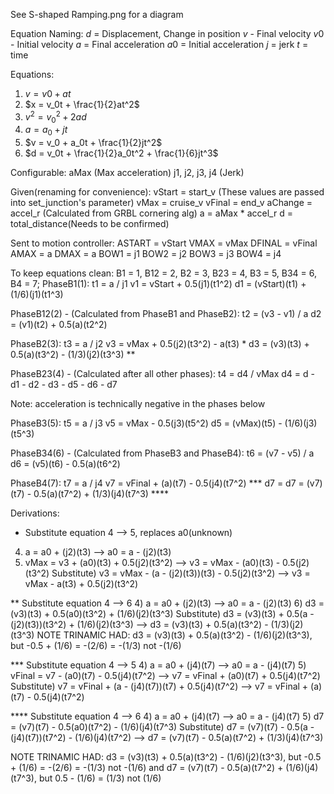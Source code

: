 See S-shaped Ramping.png for a diagram

Equation Naming:
$d$ = Displacement, Change in position
$v$ - Final velocity
$v0$ - Initial velocity
$a$ = Final acceleration
$a0$ = Initial acceleration
$j$ = jerk
$t$ = time

Equations:
1) $v = v0 + at$
2) $x = v_0t + \frac{1}{2}at^2$
3) $v^2 = v_0^2 + 2ad$
4) $a = a_0 + jt$
5) $v = v_0 + a_0t + \frac{1}{2}jt^2$
6) $d = v_0t + \frac{1}{2}a_0t^2 + \frac{1}{6}jt^3$

Configurable:
aMax (Max acceleration)
j1, j2, j3, j4 (Jerk)

Given(renaming for convenience):
vStart = start_v (These values are passed into set_junction's parameter)
vMax = cruise_v
vFinal = end_v
aChange = accel_r (Calculated from GRBL cornering alg) 
a = aMax * accel_r
d = total_distance(Needs to be confirmed)

Sent to motion controller:
ASTART = vStart
VMAX = vMax
DFINAL = vFinal
AMAX = a
DMAX = a
BOW1 = j1
BOW2 = j2
BOW3 = j3
BOW4 = j4


To keep equations clean: B1 = 1, B12 = 2, B2 = 3, B23 = 4, B3 = 5, B34 = 6, B4 = 7;
PhaseB1(1):
t1 = a / j1
v1 = vStart + 0.5(j1)(t1^2)
d1 = (vStart)(t1) + (1/6)(j1)(t1^3)

PhaseB12(2) - (Calculated from PhaseB1 and PhaseB2):
t2 = (v3 - v1) / a
d2 = (v1)(t2) + 0.5(a)(t2^2)

PhaseB2(3):
t3 = a / j2
v3 = vMax + 0.5(j2)(t3^2) - a(t3) *
d3 = (v3)(t3) + 0.5(a)(t3^2) - (1/3)(j2)(t3^3) **

PhaseB23(4) - (Calculated after all other phases):
t4 = d4 / vMax
d4 = d - d1 - d2 - d3 - d5 - d6 - d7

Note: acceleration is technically negative in the phases below

PhaseB3(5):
t5 = a / j3
v5 = vMax - 0.5(j3)(t5^2)
d5 = (vMax)(t5) - (1/6)(j3)(t5^3)

PhaseB34(6) - (Calculated from PhaseB3 and PhaseB4):
t6 = (v7 - v5) / a
d6 = (v5)(t6) - 0.5(a)(t6^2)

PhaseB4(7):
t7 = a / j4
v7 = vFinal + (a)(t7) - 0.5(j4)(t7^2) ***
d7 = d7 = (v7)(t7) - 0.5(a)(t7^2) + (1/3)(j4)(t7^3) ****


Derivations:

* Substitute equation 4 --> 5, replaces a0(unknown)
4) a = a0 + (j2)(t3) --> a0 = a - (j2)(t3)
5) vMax = v3 + (a0)(t3) + 0.5(j2)(t3^2) --> v3 = vMax - (a0)(t3) - 0.5(j2)(t3^2)
Substitute) v3 = vMax - (a - (j2)(t3))(t3) - 0.5(j2)(t3^2) --> v3 = vMax - a(t3) + 0.5(j2)(t3^2)

** Substitute equation 4 --> 6
4) a = a0 + (j2)(t3) --> a0 = a - (j2)(t3)
6) d3 = (v3)(t3) + 0.5(a0)(t3^2) + (1/6)(j2)(t3^3)
Substitute) d3 = (v3)(t3) + 0.5(a - (j2)(t3))(t3^2) + (1/6)(j2)(t3^3) --> d3 = (v3)(t3) + 0.5(a)(t3^2) - (1/3)(j2)(t3^3)
NOTE TRINAMIC HAD: d3 = (v3)(t3) + 0.5(a)(t3^2) - (1/6)(j2)(t3^3), but -0.5 + (1/6) = -(2/6) = -(1/3) not -(1/6) 

*** Substitute equation 4 --> 5
4) a = a0 + (j4)(t7) --> a0 = a - (j4)(t7)
5) vFinal = v7 - (a0)(t7) - 0.5(j4)(t7^2) --> v7 = vFinal + (a0)(t7) + 0.5(j4)(t7^2)
Substitute) v7 = vFinal + (a - (j4)(t7))(t7) + 0.5(j4)(t7^2) --> v7 = vFinal + (a)(t7) - 0.5(j4)(t7^2)

**** Substitute equation 4 --> 6
4) a = a0 + (j4)(t7) --> a0 = a - (j4)(t7)
5) d7 = (v7)(t7) - 0.5(a0)(t7^2) - (1/6)(j4)(t7^3)
Substitute) d7 = (v7)(t7) - 0.5(a - (j4)(t7))(t7^2) - (1/6)(j4)(t7^2) --> d7 = (v7)(t7) - 0.5(a)(t7^2) + (1/3)(j4)(t7^3)

NOTE TRINAMIC HAD: d3 = (v3)(t3) + 0.5(a)(t3^2) - (1/6)(j2)(t3^3), but -0.5 + (1/6) = -(2/6) = -(1/3) not -(1/6)
and d7 = (v7)(t7) - 0.5(a)(t7^2) + (1/6)(j4)(t7^3), but 0.5 - (1/6) = (1/3) not (1/6)